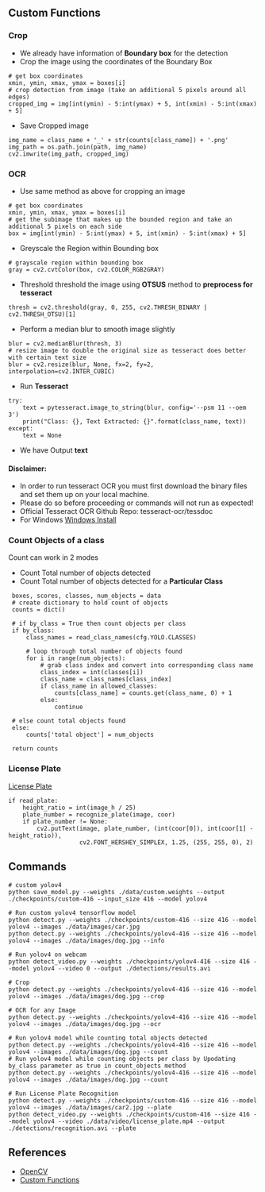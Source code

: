 ## Custom Functions
### Crop
* We already have information of **Boundary box** for the detection
* Crop the image using the coordinates of the Boundary Box
```
# get box coordinates
xmin, ymin, xmax, ymax = boxes[i]
# crop detection from image (take an additional 5 pixels around all edges)
cropped_img = img[int(ymin) - 5:int(ymax) + 5, int(xmin) - 5:int(xmax) + 5]
```
* Save Cropped image
```
img_name = class_name + '_' + str(counts[class_name]) + '.png'
img_path = os.path.join(path, img_name)
cv2.imwrite(img_path, cropped_img)
```
### OCR
* Use same method as above for cropping an image
```
# get box coordinates
xmin, ymin, xmax, ymax = boxes[i]
# get the subimage that makes up the bounded region and take an additional 5 pixels on each side
box = img[int(ymin) - 5:int(ymax) + 5, int(xmin) - 5:int(xmax) + 5]
```
* Greyscale the Region within Bounding box
```
# grayscale region within bounding box
gray = cv2.cvtColor(box, cv2.COLOR_RGB2GRAY)
```
* Threshold threshold the image using **OTSUS** method to **preprocess for tesseract**
```
thresh = cv2.threshold(gray, 0, 255, cv2.THRESH_BINARY | cv2.THRESH_OTSU)[1]
```
* Perform a median blur to smooth image slightly
```
blur = cv2.medianBlur(thresh, 3)
# resize image to double the original size as tesseract does better with certain text size
blur = cv2.resize(blur, None, fx=2, fy=2, interpolation=cv2.INTER_CUBIC)
```
* Run **Tesseract**
```
try:
    text = pytesseract.image_to_string(blur, config='--psm 11 --oem 3')
    print("Class: {}, Text Extracted: {}".format(class_name, text))
except:
    text = None
```
* We have Output **text**
#### Disclaimer: 
* In order to run tesseract OCR you must first download the binary files and set them up on your local machine. 
* Please do so before proceeding or commands will not run as expected!
* Official Tesseract OCR Github Repo: tesseract-ocr/tessdoc
* For Windows [Windows Install](https://github.com/UB-Mannheim/tesseract/wiki)

### Count Objects of a class
Count can work in 2 modes
* Count Total number of objects detected
* Count Total number of objects detected for a **Particular Class**
```
 boxes, scores, classes, num_objects = data
 # create dictionary to hold count of objects
 counts = dict()

 # if by_class = True then count objects per class
 if by_class:
     class_names = read_class_names(cfg.YOLO.CLASSES)

     # loop through total number of objects found
     for i in range(num_objects):
         # grab class index and convert into corresponding class name
         class_index = int(classes[i])
         class_name = class_names[class_index]
         if class_name in allowed_classes:
             counts[class_name] = counts.get(class_name, 0) + 1
         else:
             continue

 # else count total objects found
 else:
     counts['total object'] = num_objects

 return counts
```
### License Plate
[License Plate](https://github.com/sbhrwl/YoloV4_Detect_Social_Distance_Violations/blob/main/src/detection_tensorflow_framework/core/utils.py)
```
if read_plate:
    height_ratio = int(image_h / 25)
    plate_number = recognize_plate(image, coor)
    if plate_number != None:
        cv2.putText(image, plate_number, (int(coor[0]), int(coor[1] - height_ratio)),
                    cv2.FONT_HERSHEY_SIMPLEX, 1.25, (255, 255, 0), 2)
```

## Commands

```
# custom yolov4
python save_model.py --weights ./data/custom.weights --output ./checkpoints/custom-416 --input_size 416 --model yolov4 

# Run custom yolov4 tensorflow model
python detect.py --weights ./checkpoints/custom-416 --size 416 --model yolov4 --images ./data/images/car.jpg
python detect.py --weights ./checkpoints/yolov4-416 --size 416 --model yolov4 --images ./data/images/dog.jpg --info

# Run yolov4 on webcam
python detect_video.py --weights ./checkpoints/yolov4-416 --size 416 --model yolov4 --video 0 --output ./detections/results.avi

# Crop
python detect.py --weights ./checkpoints/yolov4-416 --size 416 --model yolov4 --images ./data/images/dog.jpg --crop

# OCR for any Image
python detect.py --weights ./checkpoints/yolov4-416 --size 416 --model yolov4 --images ./data/images/dog.jpg --ocr

# Run yolov4 model while counting total objects detected
python detect.py --weights ./checkpoints/yolov4-416 --size 416 --model yolov4 --images ./data/images/dog.jpg --count
# Run yolov4 model while counting objects per class by Upodating by_class parameter as true in count_objects method
python detect.py --weights ./checkpoints/yolov4-416 --size 416 --model yolov4 --images ./data/images/dog.jpg --count

# Run License Plate Recognition
python detect.py --weights ./checkpoints/custom-416 --size 416 --model yolov4 --images ./data/images/car2.jpg --plate
python detect_video.py --weights ./checkpoints/custom-416 --size 416 --model yolov4 --video ./data/video/license_plate.mp4 --output ./detections/recognition.avi --plate
```
## References
* [OpenCV](https://towardsdatascience.com/yolo-object-detection-with-opencv-and-python-21e50ac599e9 "OpenCV")
* [Custom Functions](https://github.com/theAIGuysCode/yolov4-custom-functions)
